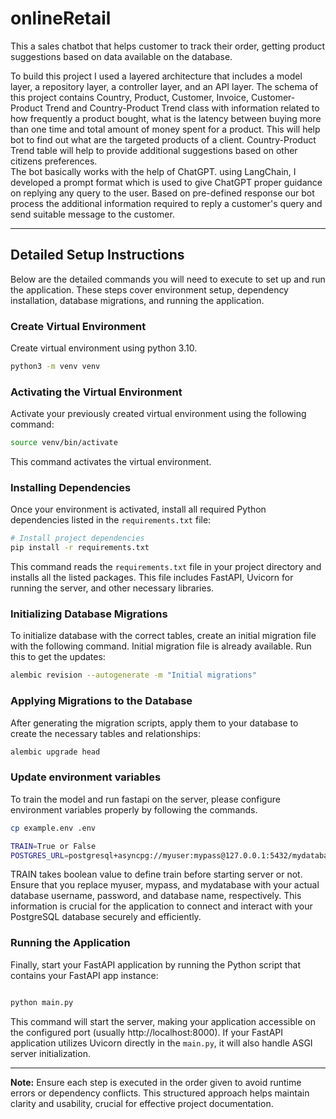 # onlineRetail
This a sales chatbot that helps customer to track their order, getting product suggestions based on data available on the database. 

To build this project I used a layered architecture that includes a model layer, a repository layer, a controller layer,
and an API layer. The schema of this project contains Country, Product, Customer, Invoice, Customer-Product Trend and
Country-Product Trend class with information related to how frequently a product bought, what is the latency between buying 
more than one time and total amount of money spent for a product. This will help bot to find out what are the targeted products
 of a client. Country-Product Trend table will help to provide additional suggestions based on other citizens preferences.  
The bot basically works with the help of ChatGPT. using LangChain, I developed a prompt format which is used to give ChatGPT
proper guidance on replying any query to the user. Based on pre-defined response our bot process the additional information
required to reply a customer's query and send suitable message to the customer.


---

## Detailed Setup Instructions

Below are the detailed commands you will need to execute to set up and run the application. These steps cover environment setup, dependency installation, database migrations, and running the application.

### Create Virtual Environment

Create virtual environment using python 3.10.

```bash
python3 -m venv venv
```

### Activating the Virtual Environment

Activate your previously created virtual environment using the following command:

```bash
source venv/bin/activate
```

This command activates the virtual environment.

### Installing Dependencies

Once your environment is activated, install all required Python dependencies listed in the `requirements.txt` file:

```bash
# Install project dependencies
pip install -r requirements.txt
```

This command reads the `requirements.txt` file in your project directory and installs all the listed packages. This file includes FastAPI, Uvicorn for running the server, and other necessary libraries.

### Initializing Database Migrations

To initialize database with the correct tables, create an initial migration file with the following command. Initial 
migration file is already available. Run this to 
get the updates:

```bash
alembic revision --autogenerate -m "Initial migrations"
```


### Applying Migrations to the Database

After generating the migration scripts, apply them to your database to create the necessary tables and relationships:

```bash
alembic upgrade head
```

### Update environment variables

To train the model and run fastapi on the server, please configure 
environment variables properly by following the commands.

```bash
cp example.env .env
```

```bash
TRAIN=True or False
POSTGRES_URL=postgresql+asyncpg://myuser:mypass@127.0.0.1:5432/mydatabase

```

TRAIN takes boolean value to define train before starting server or not. Ensure that you replace myuser, mypass, and mydatabase with your actual database username, password, and database name, respectively. This information is crucial for the application to connect and interact with your PostgreSQL database securely and efficiently.


### Running the Application

Finally, start your FastAPI application by running the Python script that contains your FastAPI app instance:

```bash

python main.py
```

This command will start the server, making your application accessible on the configured port (usually http://localhost:8000). If your FastAPI application utilizes Uvicorn directly in the `main.py`, it will also handle ASGI server initialization.

---

**Note:** Ensure each step is executed in the order given to avoid runtime errors or dependency conflicts. This structured approach helps maintain clarity and usability, crucial for effective project documentation.